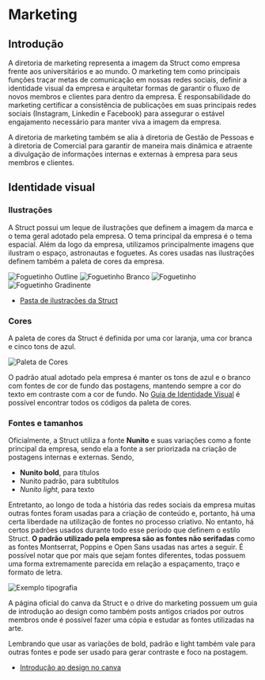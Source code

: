# Marketing

## Introdução

A diretoria de marketing representa a imagem da Struct como empresa frente aos universitários e ao mundo. O marketing tem como principais funções traçar metas de comunicação em nossas redes sociais, definir a identidade visual da empresa e arquitetar formas de garantir o fluxo de novos membros e clientes para dentro da empresa. É responsabilidade do marketing certificar a consistência de publicações em suas principais redes sociais (Instagram, Linkedin e Facebook) para assegurar o estável engajamento necessário para manter viva a imagem da empresa.

A diretoria de marketing também se alia à diretoria de Gestão de Pessoas e à diretoria de Comercial para garantir de maneira mais dinâmica e atraente a divulgação de informações internas e externas à empresa para seus membros e clientes.

## Identidade visual

### Ilustrações

A Struct possui um leque de ilustrações que definem a imagem da marca e o tema geral adotado pela empresa. O tema principal da empresa é o tema espacial. Além da logo da empresa, utilizamos principalmente imagens que ilustram o espaço, astronautas e foguetes. As cores usadas nas ilustrações definem também a paleta de cores da empresa.

<!--
![Logo](../../imagens/marklogo-nobg.png) -->
<!-- ![Avatar](../../imagens/mark-avatar.png) -->

![Foguetinho Outline](../../imagens/mark-foguetinho-outline.png)
![Foguetinho Branco](../../imagens/mark-foguetinho-branco.png)
![Foguetinho](../../imagens/mark-foguetinho.png)
![Foguetinho Gradinente](../../imagens/mark-foguetinho-gradiente.png)

- [Pasta de ilustrações da Struct](https://drive.google.com/drive/folders/1QfWiJr3fs7sl3xAW_evLQY4XrkgUOBOD?usp=share_link)

### Cores

A paleta de cores da Struct é definida por uma cor laranja, uma cor branca e cinco tons de azul.

![Paleta de Cores](../../imagens/mark-paleta-de-cores.png)

O padrão atual adotado pela empresa é manter os tons de azul e o branco com fontes de cor de fundo das postagens, mantendo sempre a cor do texto em contraste com a cor de fundo. No [Guia de Identidade Visual](https://docs.google.com/document/d/1xknY_3sMofznJeSEs4GX9ZNZcgP9FO7a/edit?usp=share_link&ouid=109633766338475332543&rtpof=true&sd=true) é possível encontrar todos os códigos da paleta de cores.

### Fontes e tamanhos

Oficialmente, a Struct utiliza a fonte **Nunito** e suas variações como a fonte principal da empresa, sendo ela a fonte a ser priorizada na criação de postagens internas e externas.
Sendo,

- **Nunito bold**, para títulos
- Nunito padrão, para subtítulos
- _Nunito light_, para texto

Entretanto, ao longo de toda a história das redes sociais da empresa muitas outras fontes foram usadas para a criação de conteúdo e, portanto, há uma certa liberdade na utilização de fontes no processo criativo.
No entanto, há certos padrões usados durante todo esse período que definem o estilo Struct. **O padrão utilizado pela empresa são as fontes não serifadas** como as fontes Montserrat, Poppins e Open Sans usadas nas artes a seguir. É possível notar que por mais que sejam fontes diferentes, todas possuem uma forma extremamente parecida em relação a espaçamento, traço e formato de letra.

![Exemplo tipografia](../../imagens/mark-tipografia.png)

A página oficial do canva da Struct e o drive do marketing possuem um guia de introdução ao design como também posts antigos criados por outros membros onde é possível fazer uma cópia e estudar as fontes utilizadas na arte.

Lembrando que usar as variações de bold, padrão e light também vale para outras fontes e pode ser usado para gerar contraste e foco na postagem.

- [Introdução ao design no canva](https://www.canva.com/design/DAE15zWeLDg/edit?utm_content=DAE15zWeLDg&utm_campaign=designshare&utm_medium=link2&utm_source=sharebutton)
